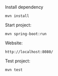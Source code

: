Install dependency
```
mvn install
```

Start project:
```
mvn spring-boot:run
```

Website:
```
http://localhost:8080/
```

Test project:
```
mvn test
```